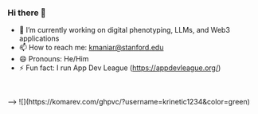 ### Hi there 👋

- 🔭 I’m currently working on digital phenotyping, LLMs, and Web3 applications
- 📫 How to reach me: kmaniar@stanford.edu
- 😄 Pronouns: He/Him
- ⚡ Fun fact: I run App Dev League (https://appdevleague.org/)

<br>
<!-- <p>
  <img height="165" src="https://github-readme-stats.vercel.app/api?username=krinetic1234&count_private=true&include_all_commits=true&show_icons=true&theme=algolia" alt="Github Stats" />
  <img src="https://github-readme-stats.vercel.app/api/top-langs/?username=krinetic1234&layout=compact&theme=algolia" alt="Top Languages" />
  <br>
  <br>
<!--   <img src="https://activity-graph.herokuapp.com/graph?username=krinetic1234&bg_color=0D1117&color=5BCDEC&line=5BCDEC&point=FFFFFF&hide_border=true" alt="Activity Graph" /> -->
</p>
 -->
![](https://komarev.com/ghpvc/?username=krinetic1234&color=green)
